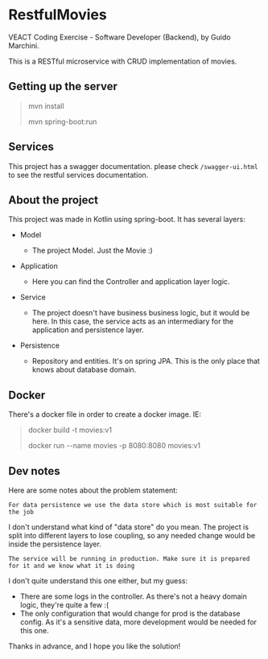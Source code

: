 # RestfulMovies
VEACT Coding Exercise - Software Developer (Backend), by Guido Marchini.

This is a RESTful microservice with CRUD implementation of movies.

## Getting up the server
> mvn install
> 
> mvn spring-boot:run

## Services
This project has a swagger documentation. please check `/swagger-ui.html` to see the restful services documentation.

## About the project
This project was made in Kotlin using spring-boot. It has several layers:
* Model
  * The project Model. Just the Movie :)

* Application
  * Here you can find the Controller and application layer logic.
  
* Service
  * The project doesn't have business business logic, but it would be here. In this case, the service acts as an intermediary for the application and persistence layer.
  
* Persistence
  * Repository and entities. It's on spring JPA. This is the only place that knows about database domain.
  
## Docker
There's a docker file in order to create a docker image. IE:
>docker build -t movies:v1
>
>docker run --name movies -p 8080:8080 movies:v1

## Dev notes
Here are some notes about the problem statement:

`For data persistence we use the data store which is most suitable for the job`

I don't understand what kind of "data store" do you mean. The project is split into different layers to lose coupling, so any needed change would be inside the persistence layer.

`The service will be running in production. Make sure it is prepared for it and we know what it is doing`

I don't quite understand this one either, but my guess:
* There are some logs in the controller. As there's not a heavy domain logic, they're quite a few :(
* The only configuration that would change for prod is the database config. As it's a sensitive data, more development would be needed for this one.

Thanks in advance, and I hope you like the solution!
